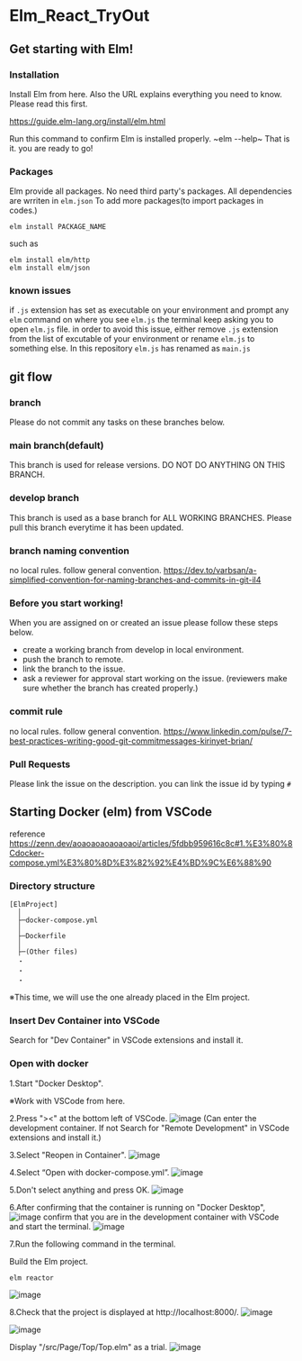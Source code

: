 # Elm_React_TryOut

## Get starting with Elm!

### Installation
Install Elm from here. Also the URL explains everything you need to know. Please read this first.

https://guide.elm-lang.org/install/elm.html

Run this command to confirm Elm is installed properly.
~elm --help~
That is it. you are ready to go!

### Packages
Elm provide all packages. No need third party's packages.
All dependencies are wrriten in `elm.json`
To add more packages(to import packages in codes.)
```
elm install PACKAGE_NAME
```
such as
```
elm install elm/http
elm install elm/json
```
### known issues
if `.js` extension has set as executable on your environment and prompt any `elm` command on where you see `elm.js` the terminal keep asking you to open `elm.js` file.
in order to avoid this issue, either remove `.js` extension from the list of excutable of your environment or rename `elm.js` to something else. In this repository `elm.js` has renamed as `main.js`

## git flow

### branch
Please do not commit any tasks on these branches below.

### main branch(default)
This branch is used for release versions. DO NOT DO ANYTHING ON THIS BRANCH.

### develop branch
This branch is used as a base branch for ALL WORKING BRANCHES.
Please pull this branch everytime it has been updated.

### branch naming convention
no local rules. follow general convention.
https://dev.to/varbsan/a-simplified-convention-for-naming-branches-and-commits-in-git-il4

### Before you start working!
When you are assigned on or created an issue please follow these steps below.
- create a working branch from develop in local environment.
- push the branch to remote. 
- link the branch to the issue.
- ask a reviewer for approval start working on the issue. (reviewers make sure whether the branch has created properly.)

### commit rule
no local rules. follow general convention.
https://www.linkedin.com/pulse/7-best-practices-writing-good-git-commitmessages-kirinyet-brian/

### Pull Requests
Please link the issue on the description. you can link the issue id by typing `#`

## Starting Docker (elm) from VSCode
reference https://zenn.dev/aoaoaoaoaoaoaoi/articles/5fdbb959616c8c#1.%E3%80%8Cdocker-compose.yml%E3%80%8D%E3%82%92%E4%BD%9C%E6%88%90

### Directory structure
```
[ElmProject]
  │
  ├─docker-compose.yml
  │
  ├─Dockerfile
  │
  ├─(Other files)
  ・
  ・
  ・
```
※This time, we will use the one already placed in the Elm project.

### Insert Dev Container into VSCode
Search for "Dev Container" in VSCode extensions and install it.

### Open with docker
1.Start "Docker Desktop".

※Work with VSCode from here.

2.Press "><" at the bottom left of VSCode.
![image](https://github.com/vitoria-training/Experiment-Elm/assets/129945608/ddd9f05c-436c-4141-8866-f3a25196d7bf)
(Can enter the development container.
 If not Search for "Remote Development" in VSCode extensions and install it.)

3.Select "Reopen in Container".
![image](https://github.com/vitoria-training/Experiment-Elm/assets/129945608/356b4f2c-4c6a-4f4d-a5b1-64a54d5a2303)

4.Select “Open with docker-compose.yml”.
![image](https://github.com/vitoria-training/Experiment-Elm/assets/129945608/92724578-ad83-49e3-9f63-446867b7154b)

5.Don't select anything and press OK.
![image](https://github.com/vitoria-training/Experiment-Elm/assets/129945608/d3f91fde-3557-4f0d-a1e1-71ab38951678)

6.After confirming that the container is running on "Docker Desktop",
![image](https://github.com/vitoria-training/Experiment-Elm/assets/129945608/30875621-250e-4e84-9627-cb87ddb97456)
confirm that you are in the development container with VSCode and start the terminal.
![image](https://github.com/vitoria-training/Experiment-Elm/assets/129945608/9e22bcaa-7630-4a19-8f15-1eb39a963e14)

7.Run the following command in the terminal.

Build the Elm project.
```
elm reactor
```
![image](https://github.com/vitoria-training/Experiment-Elm/assets/129945608/e2a40400-49b5-4d12-b49c-1acd0e569d80)

8.Check that the project is displayed at http://localhost:8000/.
![image](https://github.com/vitoria-training/Experiment-Elm/assets/129945608/9b25e915-a6a1-4e0e-820e-69ecdd366dd0)

![image](https://github.com/vitoria-training/Experiment-Elm/assets/129945608/c3ae3783-1029-45b6-80ff-6cf2f4d98d85)


Display "/src/Page/Top/Top.elm" as a trial.
![image](https://github.com/vitoria-training/Experiment-Elm/assets/129945608/1626105a-1a47-4c2c-a451-480bc8828e28)
